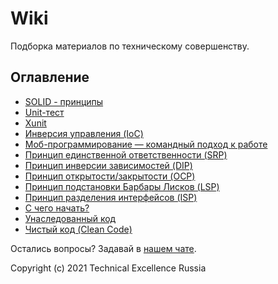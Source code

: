 # Wiki

Подборка материалов по техническому совершенству.

## Оглавление

- [SOLID - принципы](SOLID.md)
- [Unit-тест](UnitTest.md)
- [Xunit](Xunit.md)
- [Инверсия управления (IoC)](InversionOfControl.md)
- [Моб-программирование — командный подход к работе](MobProgramming.md)
- [Принцип единственной ответственности (SRP)](SingleResponsibilityPrinciple.md)
- [Принцип инверсии зависимостей (DIP)](DependencyInversionPrinciple.md)
- [Принцип открытости/закрытости (OCP)](OpenClosedprinciple.md)
- [Принцип подстановки Барбары Лисков (LSP)](LiskovSubstitutionPrinciple.md)
- [Принцип разделения интерфейсов (ISP)](InterfaceSegregationPrinciple.md)
- [С чего начать?](GetStarted.md)
- [Унаследованный код](LegacyCode.md)
- [Чистый код (Clean Code)](CleanCode.md)

Остались вопросы? Задавай в [нашем чате](https://t.me/technicalexcellenceru).

Copyright (c) 2021 Technical Excellence Russia
